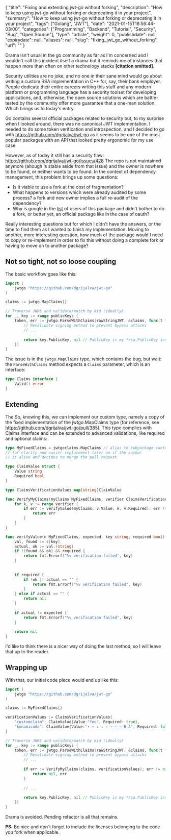 {
    "title": "Fixing and extending jwt-go without forking",
    "description": "How to keep using jwt-go without forking or deprecating it in your project",
    "summary": "How to keep using jwt-go without forking or deprecating it in your project",
    "tags": ["Golang", "JWT"],
    "date": "2021-01-15T18:56:44-03:00",
    "categories": ["Programming", "Backend", "Tutorial", "Security", "Bug", "Open Source"],
    "type": "article",
    "weight": 0,
    "publishdate": null,
    "expirydate": null,
    "aliases": null,
    "slug": "fixing_jwt_go_without_forking",
    "url": ""
}

Drama isn't usual in the go community as far as I'm concerned and I wouldn't call this incident itself a drama but it reminds me of instances that happen more than often on other technology stacks __[citation omitted]__.

Security utilities are no joke, and no one in their sane mind would go about writing a custom RSA implementation in C++ for, say, their bank employer. People dedicate their entire careers writing this stuff and any modern platform or programming language has a security toolset for developing applications, and, otherwise, the open source solutions which are battle-tested by the community offer more guarantee that a one-man solution. Which brings us to today's entry.

Go contains several official packages related to security but, to my surprise when I looked around, there was no canonical JWT implementation. I needed to do some token verification and introspection, and I decided to go with https://github.com/dgrijalva/jwt-go as it seems to be one of the most popular packages  with an API that looked pretty ergonomic for my use case.

However, as of today it still has a security flaw: https://github.com/dgrijalva/jwt-go/issues/428
The repo is not maintained anymore (altough is stable aside from that issue) and the owner is nowhere to be found, or neither wants to be found. In the context of dependency management, this problem brings up some questions:
* Is it viable to use a fork at the cost of fragmentation?
* What happens to versions which were already audited by some process? a fork and new owner implies a full re-audit of the dependency?
* Why is google in the [list](https://pkg.go.dev/github.com/dgrijalva/jwt-go?tab=importedby) of users of this package and didn't bother to do a fork, or better yet, an official package like in the case of oauth?

Really interesting questions but for which I didn't have the answers, or the time to find them as I wanted to finish my implementation. Moving to another, more interesting question, how much of the package would I need to copy or re-implement in order to fix this without doing a complete fork or having to move on to another package?

## Not so tight, not so loose coupling 
The basic workflow goes like this:

```go
import (
    jwtgo "https://github.com/dgrijalva/jwt-go"
)

claims := jwtgo.MapClaims{}

// Traverse JWKS and validate/match by kid (ideally)
for _, key := range publicKeys {
    token, err := jwtgo.ParseWithClaims(rawStringJWT, &claims, func(t *jwtgo.Token) (interface{}, error) {
        // Revalidate signing method to prevent bypass attacks
        // ...
        
        return key.PublicKey, nil // PublicKey is my *rsa.PublicKey instance containing the valid key to verify the token
    })
}
```

The issue is in the `jwtgo.MapClaims` type, which contains the bug, but wait: the `ParseWithClaims` method expects a `Claims` parameter, which is an interface:

```go
type Claims interface {
	Valid() error
}
```

## Extending 
The So, knowing this, we can implement our custom type, namely a copy of the fixed implementation of the jwtgo.MapClaims type (for reference, see https://github.com/dgrijalva/jwt-go/pull/385). This type complies with Claims interface and can be extended to advanced validations, like required and optional claims:

```go
type MyFixedClaims = jwtgoclaims.MapClaims // alias to subpackage containing the fixed claims implementation
// for clarity and easier replacement later on if the author
// is alive and decides to merge the pull request

type ClaimValue struct {
	Value string
	Required bool
}

type ClaimsVerificationValues map[string]ClaimValue

func VerifyMyClaims(myClaims MyFixedClaims, verifier ClaimsVerificationValues) error {
	for k, v := range verifier {
		if err := verifyValue(myClaims, v.Value, k, v.Required); err != nil {
			return err
		}
	}
}

func verifyValue(c MyFixedClaims, expected, key string, required bool) error {
	val, found := c[key]
	actual, ok := val.(string)
	if !(found && ok) && required {
		return fmt.Errorf("%v verification failed", key)
	}
	
	
	if required {
		if !ok || actual == "" {
			return fmt.Errorf("%v verification failed", key)
		}
	} else if actual == "" {
		return nil
	}
	
	if actual != expected {
		return fmt.Errorf("%v verification failed", key)
	}
	
	return nil
}
```

I'd like to think there is a nicer way of doing the last method, so I will leave that up to the reader.

## Wrapping up 
With that, our initial code piece would end up like this:

```go
import (
    jwtgo "https://github.com/dgrijalva/jwt-go"
)

claims := MyFixedClaims{}

verificationValues := ClaimsVerificationValues{
	"customclaim": ClaimValue{Value:"foo", Required: true},
	"konamicode": ClaimValue{Value:"↑ ↑ ↓ ↓ ← → ← → B A", Required: false}
}

// Traverse JWKS and validate/match by kid (ideally)
for _, key := range publicKeys {
    token, err := jwtgo.ParseWithClaims(rawStringJWT, &claims, func(t *jwtgo.Token) (interface{}, error) {
        // Revalidate signing method to prevent bypass attacks
        // ...
        
        if err := VerifyMyClaims(claims, verificationValues); err != nil {
        	return nil, err
        }
        
        // ...
        
        return key.PublicKey, nil // PublicKey is my *rsa.PublicKey instance containing the valid key to verify the token
    })
}
```

Drama is avoided. Pending refactor is all that remains.

**PS:** Be nice and don´t forget to include the licenses belonging to the code you fork when applicable.
